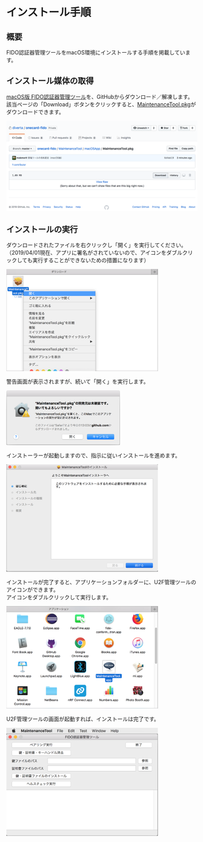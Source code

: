 # インストール手順

## 概要
FIDO認証器管理ツールをmacOS環境にインストールする手順を掲載しています。

## インストール媒体の取得

[macOS版 FIDO認証器管理ツール](MaintenanceTool.pkg)を、GitHubからダウンロード／解凍します。<br>
該当ページの「Download」ボタンをクリックすると、[MaintenanceTool.pkg](MaintenanceTool.pkg)がダウンロードできます。

<img src="assets/0001.png" width="640">

## インストールの実行

ダウンロードされたファイルを右クリックし「開く」を実行してください。<br>
（2019/04/01現在、アプリに署名がされていないので、アイコンをダブルクリックしても実行することができないための措置になります）

<img src="assets/0002.png" width="400">

警告画面が表示されますが、続いて「開く」を実行します。

<img src="assets/0003.png" width="300">

インストーラーが起動しますので、指示に従いインストールを進めます。

<img src="assets/0004.png" width="400">

インストールが完了すると、アプリケーションフォルダーに、U2F管理ツールのアイコンができます。<br>
アイコンをダブルクリックして実行します。

<img src="assets/0005.png" width="400">

U2F管理ツールの画面が起動すれば、インストールは完了です。

<img src="assets/0006.png" width="400">
